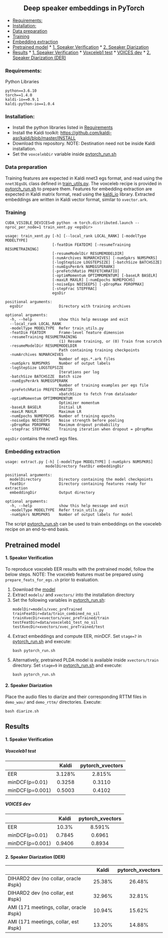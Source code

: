 ## <div align="center">Deep speaker embeddings in PyTorch</div>

* [Requirements:](#requirements)
* [Installation:](#installation)
* [Data preparation](#data-preparation)
* [Training](#training)
* [Embedding extraction](#embedding-extraction)
* [Pretrained model](#pretrained-model)
      * [1. Speaker Verification](#1-speaker-verification)
      * [2. Speaker Diarization](#2-speaker-diarization)
* [Results](#results)
      * [1. Speaker Verification](#1-speaker-verification-1)
         * [Voxceleb1 test](#voxceleb1-test)
         * [VOICES dev](#voices-dev)
      * [2. Speaker Diarization (DER)](#2-speaker-diarization-der)

### Requirements:
Python Libraries
```
python==3.6.10
torch==1.4.0
kaldi-io==0.9.1
kaldi-python-io==1.0.4
```


### Installation:
* Install the python libraries listed in [Requirements](#requirements)
* Install the Kaldi toolkit: https://github.com/kaldi-asr/kaldi/blob/master/INSTALL
* Download this repository. NOTE: Destination need not be inside Kaldi installation.
* Set the `voxcelebDir` variable inside [pytorch_run.sh](pytorch_run.sh)

### Data preparation

Training features are expected in Kaldi nnet3 egs format, and read using the `nnet3EgsDL` class defined in [train_utils.py](train_utils.py). The voxceleb recipe is provided in [pytorch_run.sh](pytorch_run.sh) to prepare them. Features for embedding extraction are expected in Kaldi matrix format, read using the [kaldi_io](https://github.com/vesis84/kaldi-io-for-python) library. Extracted embeddings are written in Kaldi vector format, similar to `xvector.ark`.

### Training
```
CUDA_VISIBLE_DEVICES=0 python -m torch.distributed.launch --nproc_per_node=1 train_xent.py <egsDir>
```
```
usage: train_xent.py [-h] [--local_rank LOCAL_RANK] [-modelType MODELTYPE]
                     [-featDim FEATDIM] [-resumeTraining RESUMETRAINING]
                     [-resumeModelDir RESUMEMODELDIR]
                     [-numArchives NUMARCHIVES] [-numSpkrs NUMSPKRS]
                     [-logStepSize LOGSTEPSIZE] [-batchSize BATCHSIZE]
                     [-numEgsPerArk NUMEGSPERARK]
                     [-preFetchRatio PREFETCHRATIO]
                     [-optimMomentum OPTIMMOMENTUM] [-baseLR BASELR]
                     [-maxLR MAXLR] [-numEpochs NUMEPOCHS]
                     [-noiseEps NOISEEPS] [-pDropMax PDROPMAX]
                     [-stepFrac STEPFRAC]
                     egsDir

positional arguments:
  egsDir                Directory with training archives

optional arguments:
  -h, --help            show this help message and exit
  --local_rank LOCAL_RANK
  -modelType MODELTYPE  Refer train_utils.py
  -featDim FEATDIM      Frame-level feature dimension
  -resumeTraining RESUMETRAINING
                        (1) Resume training, or (0) Train from scratch
  -resumeModelDir RESUMEMODELDIR
                        Path containing training checkpoints
  -numArchives NUMARCHIVES
                        Number of egs.*.ark files
  -numSpkrs NUMSPKRS    Number of output labels
  -logStepSize LOGSTEPSIZE
                        Iterations per log
  -batchSize BATCHSIZE  Batch size
  -numEgsPerArk NUMEGSPERARK
                        Number of training examples per egs file
  -preFetchRatio PREFETCHRATIO
                        xbatchSize to fetch from dataloader
  -optimMomentum OPTIMMOMENTUM
                        Optimizer momentum
  -baseLR BASELR        Initial LR
  -maxLR MAXLR          Maximum LR
  -numEpochs NUMEPOCHS  Number of training epochs
  -noiseEps NOISEEPS    Noise strength before pooling
  -pDropMax PDROPMAX    Maximum dropout probability
  -stepFrac STEPFRAC    Training iteration when dropout = pDropMax

```
`egsDir` contains the nnet3 egs files.

### Embedding extraction
```
usage: extract.py [-h] [-modelType MODELTYPE] [-numSpkrs NUMSPKRS]
                  modelDirectory featDir embeddingDir

positional arguments:
  modelDirectory        Directory containing the model checkpoints
  featDir               Directory containing features ready for extraction
  embeddingDir          Output directory

optional arguments:
  -h, --help            show this help message and exit
  -modelType MODELTYPE  Refer train_utils.py
  -numSpkrs NUMSPKRS    Number of output labels for model
```
The script [pytorch_run.sh](pytorch_run.sh) can be used to train embeddings on the voxceleb recipe on an end-to-end basis.

## Pretrained model

#### 1. Speaker Verification
To reproduce voxceleb EER results with the pretrained model, follow the below steps.
NOTE: The voxceleb features must be prepared using `prepare_feats_for_egs.sh` prior to evaluation.

1) Download the [model](https://drive.google.com/file/d/1gbAWDdWN_pkOim4rWVXUlfuYjfyJqUHZ/view?usp=sharing)
2) Extract `models/` and `xvectors/` into the installation directory
3) Set the following variables in [pytorch_run.sh](pytorch_run.sh):
    ```
    modelDir=models/xvec_preTrained
    trainFeatDir=data/train_combined_no_sil
    trainXvecDir=xvectors/xvec_preTrained/train
    testFeatDir=data/voxceleb1_test_no_sil
    testXvecDir=xvectors/xvec_preTrained/test
    ```
4) Extract embeddings and compute EER, minDCF. Set `stage=7` in [pytorch_run.sh](pytorch_run.sh) and execute:
   ```
   bash pytorch_run.sh
   ```
5) Alternatively, pretrained PLDA model is available inside `xvectors/train` directory. Set `stage=9` in [pytorch_run.sh](pytorch_run.sh) and execute:
   ```
   bash pytorch_run.sh
   ```
#### 2. Speaker Diarization
Place the audio files to diarize and their corresponding RTTM files in `demo_wav/` and `demo_rttm/` directories. Execute:
```
bash diarize.sh
```

## Results

#### 1. Speaker Verification

##### Voxceleb1 test

|         | Kaldi           | pytorch_xvectors  |
|:-------------|:-------------:|:-----:|
| EER      | 3.128% | 2.815% |
| minDCF(p=0.01)      | 0.3258      |   0.3110 |
| minDCF(p=0.001) | 0.5003      |    0.4102 |

##### VOICES dev

|         | Kaldi           | pytorch_xvectors  |
|:-------------|:-------------:|:-----:|
| EER      | 10.3% | 8.591% |
| minDCF(p=0.01)      | 0.7845      |   0.6961 |
| minDCF(p=0.001) | 0.9406      |    0.8934 |


#### 2. Speaker Diarization (DER)

|         | Kaldi           | pytorch_xvectors  |
|:-------------|:-------------:|:-----:|
| DIHARD2 dev (no collar, oracle #spk)      | 25.38% | 26.48% |
| DIHARD2 dev (no collar, est #spk)      | 32.96% | 32.81% |
| AMI (171 meetings, collar, oracle #spk) | 10.94% | 15.62% |
| AMI (171 meetings, collar, est #spk) | 13.20% | 14.88% |
